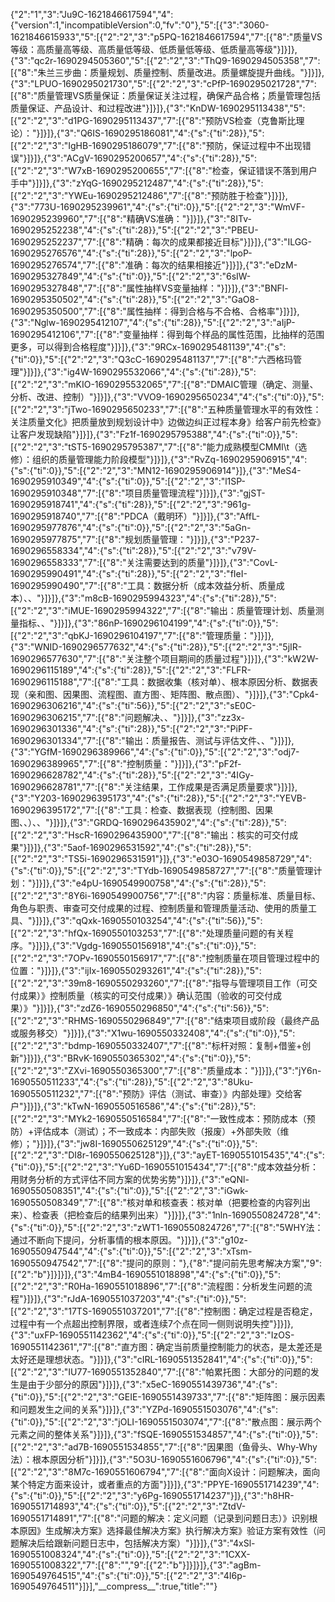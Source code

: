 {"2":"1","3":"Ju9C-1621846617594","4":{"version":1,"incompatibleVersion":0,"fv":"0"},"5":[{"3":"3060-1621846615933","5":[{"2":"2","3":"p5PQ-1621846617594","7":[{"8":"质量VS等级：高质量高等级、高质量低等级、低质量低等级、低质量高等级"}]}]},{"3":"qc2r-1690294505360","5":[{"2":"2","3":"ThQ9-1690294505358","7":[{"8":"朱兰三步曲：质量规划、质量控制、质量改进。质量螺旋提升曲线。"}]}]},{"3":"LPUO-1690295021730","5":[{"2":"2","3":"cPfP-1690295021728","7":[{"8":"质量管理VS质量保证：质量保证关注过程，确保产品合格；质量管理包括质量保证、产品设计、和过程改进"}]}]},{"3":"KnDW-1690295113438","5":[{"2":"2","3":"d1PG-1690295113437","7":[{"8":"预防VS检查（克鲁斯比理论）："}]}]},{"3":"Q6IS-1690295186081","4":{"s":{"ti":28}},"5":[{"2":"2","3":"IgHB-1690295186079","7":[{"8":"预防，保证过程中不出现错误"}]}]},{"3":"ACgV-1690295200657","4":{"s":{"ti":28}},"5":[{"2":"2","3":"W7xB-1690295200655","7":[{"8":"检查，保证错误不落到用户手中"}]}]},{"3":"zYqG-1690295212487","4":{"s":{"ti":28}},"5":[{"2":"2","3":"YWEu-1690295212486","7":[{"8":"预防胜于检查"}]}]},{"3":"773U-1690295239961","4":{"s":{"ti":0}},"5":[{"2":"2","3":"WmVF-1690295239960","7":[{"8":"精确VS准确："}]}]},{"3":"8ITv-1690295252238","4":{"s":{"ti":28}},"5":[{"2":"2","3":"PBEU-1690295252237","7":[{"8":"精确：每次的成果都接近目标"}]}]},{"3":"ILGG-1690295276576","4":{"s":{"ti":28}},"5":[{"2":"2","3":"lpoP-1690295276574","7":[{"8":"准确：每次的结果相接近"}]}]},{"3":"eDzM-1690295327849","4":{"s":{"ti":0}},"5":[{"2":"2","3":"6sIW-1690295327848","7":[{"8":"属性抽样VS变量抽样："}]}]},{"3":"BNFl-1690295350502","4":{"s":{"ti":28}},"5":[{"2":"2","3":"GaO8-1690295350500","7":[{"8":"属性抽样：得到合格与不合格、合格率"}]}]},{"3":"Nglw-1690295412107","4":{"s":{"ti":28}},"5":[{"2":"2","3":"aIjP-1690295412106","7":[{"8":"变量抽样：得到每个样品的属性范围，比抽样的范围更多，可以得到合格程度"}]}]},{"3":"9RCx-1690295481139","4":{"s":{"ti":0}},"5":[{"2":"2","3":"Q3cC-1690295481137","7":[{"8":"六西格玛管理"}]}]},{"3":"ig4W-1690295532066","4":{"s":{"ti":28}},"5":[{"2":"2","3":"mKIO-1690295532065","7":[{"8":"DMAIC管理（确定、测量、分析、改进、控制）"}]}]},{"3":"VVO9-1690295650234","4":{"s":{"ti":0}},"5":[{"2":"2","3":"jTwo-1690295650233","7":[{"8":"五种质量管理水平的有效性：关注质量文化》把质量放到规划设计中》边做边纠正过程本身》给客户前先检查》让客户发现缺陷"}]}]},{"3":"Fz1f-1690295795388","4":{"s":{"ti":0}},"5":[{"2":"2","3":"tST5-1690295795387","7":[{"8":"能力成熟模型CMMI\t（选修）：组织的质量管理能力阶段模型"}]}]},{"3":"RvZq-1690295906915","4":{"s":{"ti":0}},"5":[{"2":"2","3":"MN12-1690295906914"}]},{"3":"MeS4-1690295910349","4":{"s":{"ti":0}},"5":[{"2":"2","3":"l1SP-1690295910348","7":[{"8":"项目质量管理流程"}]}]},{"3":"gjST-1690295918741","4":{"s":{"ti":28}},"5":[{"2":"2","3":"961g-1690295918740","7":[{"8":"PDCA（戴明环）"}]}]},{"3":"AffL-1690295977876","4":{"s":{"ti":0}},"5":[{"2":"2","3":"5aGn-1690295977875","7":[{"8":"规划质量管理："}]}]},{"3":"P237-1690296558334","4":{"s":{"ti":28}},"5":[{"2":"2","3":"v79V-1690296558333","7":[{"8":"关注需要达到的质量"}]}]},{"3":"CovL-1690295990491","4":{"s":{"ti":28}},"5":[{"2":"2","3":"fIeI-1690295990490","7":[{"8":"工具：数据分析（成本效益分析、质量成本）、、"}]}]},{"3":"m8cB-1690295994323","4":{"s":{"ti":28}},"5":[{"2":"2","3":"iMUE-1690295994322","7":[{"8":"输出：质量管理计划、质量测量指标、、"}]}]},{"3":"86nP-1690296104199","4":{"s":{"ti":0}},"5":[{"2":"2","3":"qbKJ-1690296104197","7":[{"8":"管理质量："}]}]},{"3":"WNID-1690296577632","4":{"s":{"ti":28}},"5":[{"2":"2","3":"5jIR-1690296577630","7":[{"8":"关注整个项目期间的质量过程"}]}]},{"3":"kW2W-1690296115189","4":{"s":{"ti":28}},"5":[{"2":"2","3":"FLFR-1690296115188","7":[{"8":"工具：数据收集（核对单）、根本原因分析、数据表现（亲和图、因果图、流程图、直方图·、矩阵图、散点图）、"}]}]},{"3":"Cpk4-1690296306216","4":{"s":{"ti":56}},"5":[{"2":"2","3":"sE0C-1690296306215","7":[{"8":"问题解决、、"}]}]},{"3":"zz3x-1690296301336","4":{"s":{"ti":28}},"5":[{"2":"2","3":"PiPF-1690296301334","7":[{"8":"输出：质量报告、测试与评估文件、、"}]}]},{"3":"YGfM-1690296389966","4":{"s":{"ti":0}},"5":[{"2":"2","3":"odj7-1690296389965","7":[{"8":"控制质量："}]}]},{"3":"pF2f-1690296628782","4":{"s":{"ti":28}},"5":[{"2":"2","3":"4IGy-1690296628781","7":[{"8":"关注结果，工作成果是否满足质量要求"}]}]},{"3":"Y203-1690296395173","4":{"s":{"ti":28}},"5":[{"2":"2","3":"YEVB-1690296395172","7":[{"8":"工具：检查、数据表现（控制图、因果图、、）、、"}]}]},{"3":"GRDQ-1690296435902","4":{"s":{"ti":28}},"5":[{"2":"2","3":"HscR-1690296435900","7":[{"8":"输出：核实的可交付成果"}]}]},{"3":"5aof-1690296531592","4":{"s":{"ti":28}},"5":[{"2":"2","3":"TS5i-1690296531591"}]},{"3":"e03O-1690549858729","4":{"s":{"ti":0}},"5":[{"2":"2","3":"TYdb-1690549858727","7":[{"8":"质量管理计划："}]}]},{"3":"e4pU-1690549900758","4":{"s":{"ti":28}},"5":[{"2":"2","3":"8Y6i-1690549900756","7":[{"8":"内容：质量标准、质量目标、角色与职责、审查可交付成果的过程、控制质量和管理质量活动、使用的质量工具、"}]}]},{"3":"qQxk-1690550103254","4":{"s":{"ti":56}},"5":[{"2":"2","3":"hfQx-1690550103253","7":[{"8":"处理质量问题的有关程序。"}]}]},{"3":"Vgdg-1690550156918","4":{"s":{"ti":0}},"5":[{"2":"2","3":"7OPv-1690550156917","7":[{"8":"控制质量在项目管理过程中的位置："}]}]},{"3":"ijIx-1690550293261","4":{"s":{"ti":28}},"5":[{"2":"2","3":"39m8-1690550293260","7":[{"8":"指导与管理项目工作（可交付成果）》控制质量（核实的可交付成果）》确认范围（验收的可交付成果）》"}]}]},{"3":"zdZ6-1690550296850","4":{"s":{"ti":56}},"5":[{"2":"2","3":"RHMS-1690550296849","7":[{"8":"结束项目或阶段（最终产品或服务移交）"}]}]},{"3":"X1wu-1690550332408","4":{"s":{"ti":0}},"5":[{"2":"2","3":"bdmp-1690550332407","7":[{"8":"标杆对照：复制+借鉴+创新"}]}]},{"3":"BRvK-1690550365302","4":{"s":{"ti":0}},"5":[{"2":"2","3":"ZXvi-1690550365300","7":[{"8":"质量成本："}]}]},{"3":"jY6n-1690550511233","4":{"s":{"ti":28}},"5":[{"2":"2","3":"8Uku-1690550511232","7":[{"8":"预防》评估（测试、审查）》内部处理》交给客户"}]}]},{"3":"kTwN-1690550516586","4":{"s":{"ti":28}},"5":[{"2":"2","3":"MYk2-1690550516584","7":[{"8":"一致性成本：预防成本（预防）+评估成本（测试）；不一致成本：内部失败（报废）+外部失败（维修）；"}]}]},{"3":"jw8I-1690550625129","4":{"s":{"ti":0}},"5":[{"2":"2","3":"DI8r-1690550625128"}]},{"3":"ayET-1690551015435","4":{"s":{"ti":0}},"5":[{"2":"2","3":"Yu6D-1690551015434","7":[{"8":"成本效益分析：用财务分析的方式评估不同方案的优势劣势"}]}]},{"3":"eQNl-1690550508351","4":{"s":{"ti":0}},"5":[{"2":"2","3":"iGwk-1690550508349","7":[{"8":"核对单和核查表：核对单（把要检查的内容列出来）、检查表（把检查后的结果列出来）"}]}]},{"3":"1nln-1690550824728","4":{"s":{"ti":0}},"5":[{"2":"2","3":"zWT1-1690550824726","7":[{"8":"5WHY法：通过不断向下提问，分析事情的根本原因。"}]}]},{"3":"g10z-1690550947544","4":{"s":{"ti":0}},"5":[{"2":"2","3":"xTsm-1690550947542","7":[{"8":"提问的原则："},{"8":"提问前先思考解决方案","9":[{"2":"b"}]}]}]},{"3":"4mB4-1690551018898","4":{"s":{"ti":0}},"5":[{"2":"2","3":"R0Ha-1690551018896","7":[{"8":"流程图：分析发生问题的流程"}]}]},{"3":"rJdA-1690551037203","4":{"s":{"ti":0}},"5":[{"2":"2","3":"17TS-1690551037201","7":[{"8":"控制图：确定过程是否稳定，过程中有一个点超出控制界限，或者连续7个点在同一侧则说明失控"}]}]},{"3":"uxFP-1690551142362","4":{"s":{"ti":0}},"5":[{"2":"2","3":"IzOS-1690551142361","7":[{"8":"直方图：确定当前质量控制能力的状态，是太差还是太好还是理想状态。"}]}]},{"3":"cIRL-1690551352841","4":{"s":{"ti":0}},"5":[{"2":"2","3":"IU77-1690551352840","7":[{"8":"帕累托图：大部分的问题的发生是由于少部分的原因"}]}]},{"3":"x5eC-1690551439736","4":{"s":{"ti":0}},"5":[{"2":"2","3":"GEIE-1690551439733","7":[{"8":"矩阵图：展示因素和问题发生之间的关系"}]}]},{"3":"YZPd-1690551503076","4":{"s":{"ti":0}},"5":[{"2":"2","3":"jOLI-1690551503074","7":[{"8":"散点图：展示两个元素之间的整体关系"}]}]},{"3":"fSQE-1690551534857","4":{"s":{"ti":0}},"5":[{"2":"2","3":"ad7B-1690551534855","7":[{"8":"因果图（鱼骨头、Why-Why法）：根本原因分析"}]}]},{"3":"5O3U-1690551606796","4":{"s":{"ti":0}},"5":[{"2":"2","3":"8M7c-1690551606794","7":[{"8":"面向X设计：问题解决，面向某个特定方面来设计，或者重点的方面"}]}]},{"3":"PPYE-1690551714239","4":{"s":{"ti":0}},"5":[{"2":"2","3":"y6Pg-1690551714237"}]},{"3":"h8HR-1690551714893","4":{"s":{"ti":0}},"5":[{"2":"2","3":"ZtdV-1690551714891","7":[{"8":"问题的解决：定义问题（记录到问题日志）》识别根本原因》生成解决方案》选择最佳解决方案》执行解决方案》验证方案有效性（问题解决后给跟新问题日志中，包括解决方案）"}]}]},{"3":"4xSl-1690551008324","4":{"s":{"ti":0}},"5":[{"2":"2","3":"1CXX-1690551008322","7":[{"8":"","9":[{"2":"b"}]}]}]},{"3":"agBm-1690549764515","4":{"s":{"ti":0}},"5":[{"2":"2","3":"4I6p-1690549764511"}]}],"\_\_compress\_\_":true,"title":""}